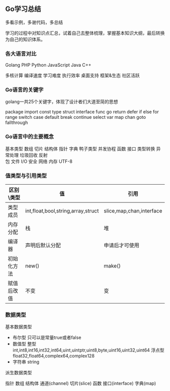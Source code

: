 ## Go学习总结

多看示例，多谢代码，多总结

学习的过程中对知识点汇总，试着自己去整体梳理，掌握基本知识大纲，最后转换为自己的知识体系。

### 各大语言对比

Golang PHP Python JavaScript Java C++

多核计算 编译速度 学习难度 执行效率 桌面支持 框架&生态 社区活跃

### Go语言的关键字

golang一共25个关键字，体现了设计者们大道至简的思想

package import const type struct interface func go return defer
if else for range switch case default break continue select
var map chan goto fallthrough

### Go语言中的主要概念

基本类型 数组 切片 结构体 指针 字典 鸭子类型 并发协程
函数 接口 类型转换 异常处理 垃圾回收 反射  
包 文件 I/O 安全 网络 内存 UTF-8

### 值类型与引用类型

| 区别\类型 |  值 | 引用 |
|---|---|---|
| 类型成员 | int,float,bool,string,array,struct | slice,map,chan,interface |
| 内存分配 | 栈 | 堆 |
| 编译器 | 声明后默认分配 | 申请后才可使用 |
| 初始化方法 | new() | make() |
| 赋值后改值 | 不变 | 变 |

### 数据类型

基本数据类型

- 布尔型 只可以是常量true或者false
- 数值型 整型 int,int8,int16,int32,int64,uint,uintptr,uint8,byte,uint16,uint32,uint64 浮点型 float32,float64,complex64,complex128
- 字符串 string

派生数据类型

指针 数组 结构体 通道(channel) 切片(slice) 函数 接口(interface) 字典(map) 

